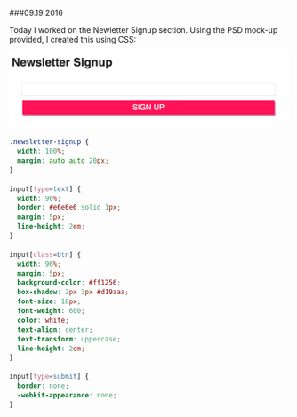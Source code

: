 ###09.19.2016

Today I worked on the Newletter Signup section. Using the PSD mock-up provided, I created this using CSS:

![Newsletter Signup](/091916.png)

```css
.newsletter-signup {
  width: 100%;
  margin: auto auto 20px;
}

input[type=text] {
  width: 96%;
  border: #e6e6e6 solid 1px;
  margin: 5px;
  line-height: 2em;
}

input[class=btn] {
  width: 96%;
  margin: 5px;
  background-color: #ff1256;
  box-shadow: 2px 3px #d19aaa;
  font-size: 18px;
  font-weight: 600;
  color: white;
  text-align: center;
  text-transform: uppercase;
  line-height: 2em;
}

input[type=submit] {
  border: none;
  -webkit-appearance: none;
}
```
